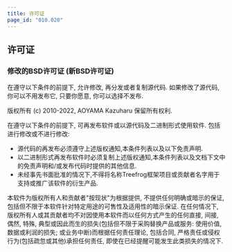 ```yaml
---
title: 许可证
page_id: "010.020"
---
```


## 许可证

### 修改的BSD许可证 (新BSD许可证)

在遵守以下条件的前提下, 允许修改, 再分发或者复制源代码. 如果修改了源代码, 你可以不用发布它, 只要你愿意, 你可以选择不发布.

版权所有 (c) 2010-2022, AOYAMA Kazuharu
保留所有权利.

在遵守以下条件的前提下, 可再发布软件或以源代码及二进制形式使用软件. 包括进行修改或不进行修改:

* 源代码的再发布必须遵守上述版权通知,本条件列表以及以下免责声明.
* 以二进制形式再发布软件时必须复制上述版权通知,本条件列表以及文档下文中的免责声明和/或发布代码时提供的其他信息.
* 未经事先书面批准的情况下,不得将名称Treefrog框架项目或贡献者名字用于支持或推广该软件的衍生产品.

本软件为版权所有人和贡献者"按现状"为根据提供, 不提供任何明确或暗示的保证, 包括但不限于本软件针对特定用途的可售性及适用性的暗示保证. 在任何情况下, 版权所有人或其贡献者均不对因使用本软件而以任何方式产生的任何直接, 间接, 偶然, 特殊, 典型或因此而生的损失(包括但不限于采购替换产品或服务: 使用价值, 数据或利润的损失; 或业务中断)而根据任何责任理论, 包括合同, 严格责任或侵权行为(包括疏忽或其他)承担任何责任, 即使在已经提醒可能发生此类损失的情况下.